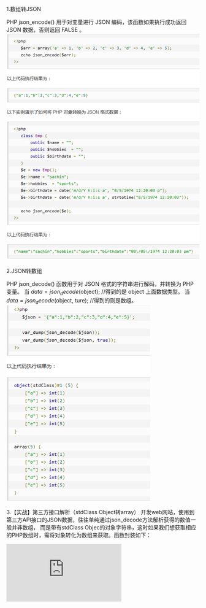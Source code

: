 1.数组转JSON

PHP json_encode() 用于对变量进行 JSON 编码，该函数如果执行成功返回 JSON 数据，否则返回 FALSE 。
![image](https://github.com/Acegem/API-JSON/blob/master/josn_encode.PNG)

2.JSON转数组

PHP json_decode() 函数用于对 JSON 格式的字符串进行解码，并转换为 PHP 变量。
当 $data= json_decode($object);  //得到的是 object 上面数据类型。
当 $data= json_decode($object, ture);  //得到的则是数组。
![image](https://github.com/Acegem/API-JSON/blob/master/josn_decode.PNG)


3.【实战】第三方接口解析（stdClass Object转array）
开发web网站，使用到第三方API接口的JSON数据，往往单纯通过json_decode方法解析获得的数值一般并非数组，
而是带有stdClass Objec的对象字符串，这时如果我们想获取相应的PHP数组时，需将对象转化为数组来获取。函数封装如下：

![php](https://github.com/Acegem/API-JSON/blob/master/ArrayAndObject.php)
